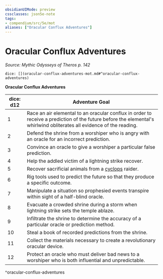 ```yaml
---
obsidianUIMode: preview
cssclasses: json5e-note
tags:
- compendium/src/5e/mot
aliases: ["Oracular Conflux Adventures"]
---
```

# Oracular Conflux Adventures
*Source: Mythic Odysseys of Theros p. 142* 

`dice: [](oracular-conflux-adventures-mot.md#^oracular-conflux-adventures)`

**Oracular Conflux Adventures**

| dice: d12 | Adventure Goal |
|-----------|----------------|
| 1 | Race an air elemental to an oracular conflux in order to receive a prediction of the future before the elemental's whirlwind obliterates all evidence of the reading. |
| 2 | Defend the shrine from a worshiper who is angry with an oracle for an incorrect prediction. |
| 3 | Convince an oracle to give a worshiper a particular false prediction. |
| 4 | Help the addled victim of a lightning strike recover. |
| 5 | Recover sacrificial animals from a [cyclops](compendium/bestiary/giant/cyclops.md) raider. |
| 6 | Rig tools used to predict the future so that they produce a specific outcome. |
| 7 | Manipulate a situation so prophesied events transpire within sight of a half-blind oracle. |
| 8 | Evacuate a crowded shrine during a storm when lightning strike sets the temple ablaze. |
| 9 | Infiltrate the shrine to determine the accuracy of a particular oracle or prediction method. |
| 10 | Steal a book of recorded predictions from the shrine. |
| 11 | Collect the materials necessary to create a revolutionary oracular device. |
| 12 | Protect an oracle who must deliver bad news to a worshiper who is both influential and unpredictable. |
^oracular-conflux-adventures